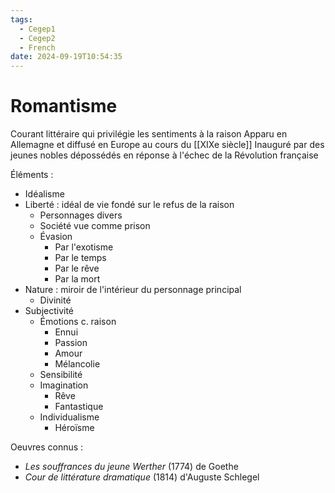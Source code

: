 ```yaml
---
tags:
  - Cegep1
  - Cegep2
  - French
date: 2024-09-19T10:54:35
---
```


# Romantisme

Courant littéraire qui privilégie les sentiments à la raison
Apparu en Allemagne et diffusé en Europe au cours du [[XIXe siècle]]
Inauguré par des jeunes nobles dépossédés en réponse à l'échec de la Révolution française

Éléments :

- Idéalisme
- Liberté : idéal de vie fondé sur le refus de la raison
	- Personnages divers
	- Société vue comme prison
	- Évasion
		- Par l'exotisme
		- Par le temps
		- Par le rêve
		- Par la mort
- Nature : miroir de l'intérieur du personnage principal 
	- Divinité
- Subjectivité
	- Émotions c. raison
		- Ennui
		- Passion
		- Amour
		- Mélancolie
	- Sensibilité
	- Imagination
		- Rêve
		- Fantastique
	- Individualisme
		- Héroïsme

Oeuvres connus :

- *Les souffrances du jeune Werther* (1774) de Goethe
- *Cour de littérature dramatique* (1814) d'Auguste Schlegel
